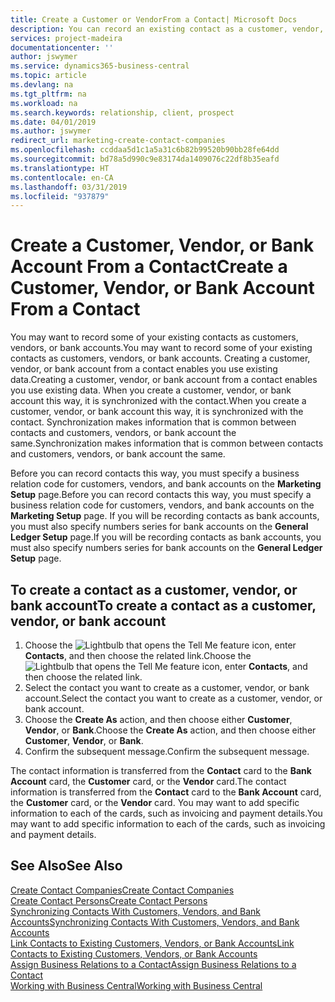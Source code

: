 ```yaml
---
title: Create a Customer or VendorFrom a Contact| Microsoft Docs
description: You can record an existing contact as a customer, vendor, or bank account using existing data and specifying a business relationship.
services: project-madeira
documentationcenter: ''
author: jswymer
ms.service: dynamics365-business-central
ms.topic: article
ms.devlang: na
ms.tgt_pltfrm: na
ms.workload: na
ms.search.keywords: relationship, client, prospect
ms.date: 04/01/2019
ms.author: jswymer
redirect_url: marketing-create-contact-companies
ms.openlocfilehash: ccddaa5d1c1a5a31c6b82b99520b90bb28fe64dd
ms.sourcegitcommit: bd78a5d990c9e83174da1409076c22df8b35eafd
ms.translationtype: HT
ms.contentlocale: en-CA
ms.lasthandoff: 03/31/2019
ms.locfileid: "937879"
---
```

# <a name="create-a-customer-vendor-or-bank-account-from-a-contact"></a><span data-ttu-id="035cb-103">Create a Customer, Vendor, or Bank Account From a Contact</span><span class="sxs-lookup"><span data-stu-id="035cb-103">Create a Customer, Vendor, or Bank Account From a Contact</span></span>
<span data-ttu-id="035cb-104">You may want to record some of your existing contacts as customers, vendors, or bank accounts.</span><span class="sxs-lookup"><span data-stu-id="035cb-104">You may want to record some of your existing contacts as customers, vendors, or bank accounts.</span></span> <span data-ttu-id="035cb-105">Creating a customer, vendor, or bank account from a contact enables you use existing data.</span><span class="sxs-lookup"><span data-stu-id="035cb-105">Creating a customer, vendor, or bank account from a contact enables you use existing data.</span></span> <span data-ttu-id="035cb-106">When you create a customer, vendor, or bank account this way, it is synchronized with the contact.</span><span class="sxs-lookup"><span data-stu-id="035cb-106">When you create a customer, vendor, or bank account this way, it is synchronized with the contact.</span></span> <span data-ttu-id="035cb-107">Synchronization makes information that is common between contacts and customers, vendors, or bank account the same.</span><span class="sxs-lookup"><span data-stu-id="035cb-107">Synchronization makes information that is common between contacts and customers, vendors, or bank account the same.</span></span>

<span data-ttu-id="035cb-108">Before you can record contacts this way, you must specify a business relation code for customers, vendors, and bank accounts on the **Marketing Setup** page.</span><span class="sxs-lookup"><span data-stu-id="035cb-108">Before you can record contacts this way, you must specify a business relation code for customers, vendors, and bank accounts on the **Marketing Setup** page.</span></span> <span data-ttu-id="035cb-109">If you will be recording contacts as bank accounts, you must also specify numbers series for bank accounts on the **General Ledger Setup** page.</span><span class="sxs-lookup"><span data-stu-id="035cb-109">If you will be recording contacts as bank accounts, you must also specify numbers series for bank accounts on the **General Ledger Setup** page.</span></span>

## <a name="to-create-a-contact-as-a-customer-vendor-or-bank-account"></a><span data-ttu-id="035cb-110">To create a contact as a customer, vendor, or bank account</span><span class="sxs-lookup"><span data-stu-id="035cb-110">To create a contact as a customer, vendor, or bank account</span></span>
1. <span data-ttu-id="035cb-111">Choose the ![Lightbulb that opens the Tell Me feature](media/ui-search/search_small.png "Tell me what you want to do") icon, enter **Contacts**, and then choose the related link.</span><span class="sxs-lookup"><span data-stu-id="035cb-111">Choose the ![Lightbulb that opens the Tell Me feature](media/ui-search/search_small.png "Tell me what you want to do") icon, enter **Contacts**, and then choose the related link.</span></span>
2. <span data-ttu-id="035cb-112">Select the contact you want to create as a customer, vendor, or bank account.</span><span class="sxs-lookup"><span data-stu-id="035cb-112">Select the contact you want to create as a customer, vendor, or bank account.</span></span>
3. <span data-ttu-id="035cb-113">Choose the **Create As** action, and then choose either **Customer**, **Vendor**, or **Bank**.</span><span class="sxs-lookup"><span data-stu-id="035cb-113">Choose the **Create As** action, and then choose either **Customer**, **Vendor**, or **Bank**.</span></span>
4. <span data-ttu-id="035cb-114">Confirm the subsequent message.</span><span class="sxs-lookup"><span data-stu-id="035cb-114">Confirm the subsequent message.</span></span>

<span data-ttu-id="035cb-115">The contact information is transferred from the **Contact** card to the **Bank Account** card, the **Customer** card, or the **Vendor** card.</span><span class="sxs-lookup"><span data-stu-id="035cb-115">The contact information is transferred from the **Contact** card to the **Bank Account** card, the **Customer** card, or the **Vendor** card.</span></span> <span data-ttu-id="035cb-116">You may want to add specific information to each of the cards, such as invoicing and payment details.</span><span class="sxs-lookup"><span data-stu-id="035cb-116">You may want to add specific information to each of the cards, such as invoicing and payment details.</span></span>

## <a name="see-also"></a><span data-ttu-id="035cb-117">See Also</span><span class="sxs-lookup"><span data-stu-id="035cb-117">See Also</span></span>
[<span data-ttu-id="035cb-118">Create Contact Companies</span><span class="sxs-lookup"><span data-stu-id="035cb-118">Create Contact Companies</span></span>](marketing-create-contact-companies.md)  
[<span data-ttu-id="035cb-119">Create Contact Persons</span><span class="sxs-lookup"><span data-stu-id="035cb-119">Create Contact Persons</span></span>](marketing-create-contact-persons.md)  
[<span data-ttu-id="035cb-120">Synchronizing Contacts With Customers, Vendors, and Bank Accounts</span><span class="sxs-lookup"><span data-stu-id="035cb-120">Synchronizing Contacts With Customers, Vendors, and Bank Accounts</span></span>](marketing-synchronize-contacts-customers-vendors-bank-accounts.md)  
[<span data-ttu-id="035cb-121">Link Contacts to Existing Customers, Vendors, or Bank Accounts</span><span class="sxs-lookup"><span data-stu-id="035cb-121">Link Contacts to Existing Customers, Vendors, or Bank Accounts</span></span>](marketing-how-link-contact.md)  
[<span data-ttu-id="035cb-122">Assign Business Relations to a Contact</span><span class="sxs-lookup"><span data-stu-id="035cb-122">Assign Business Relations to a Contact</span></span>](marketing-business-relations.md#AssignBusRelContact)  
[<span data-ttu-id="035cb-123">Working with Business Central</span><span class="sxs-lookup"><span data-stu-id="035cb-123">Working with Business Central</span></span>](ui-work-product.md)
